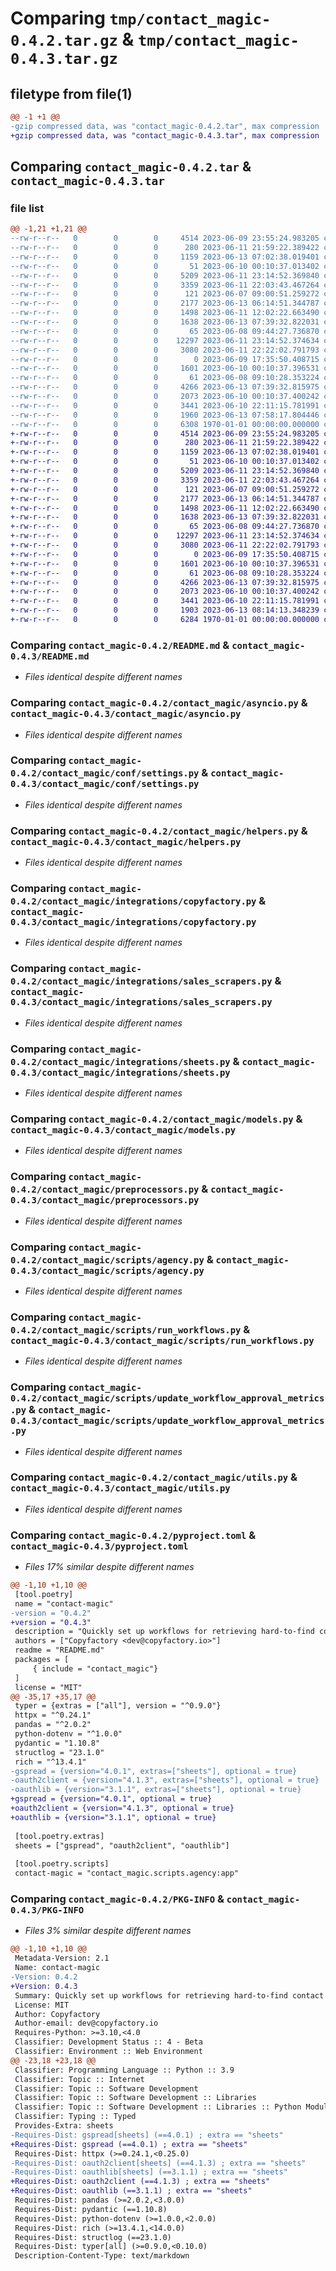# Comparing `tmp/contact_magic-0.4.2.tar.gz` & `tmp/contact_magic-0.4.3.tar.gz`

## filetype from file(1)

```diff
@@ -1 +1 @@
-gzip compressed data, was "contact_magic-0.4.2.tar", max compression
+gzip compressed data, was "contact_magic-0.4.3.tar", max compression
```

## Comparing `contact_magic-0.4.2.tar` & `contact_magic-0.4.3.tar`

### file list

```diff
@@ -1,21 +1,21 @@
--rw-r--r--   0        0        0     4514 2023-06-09 23:55:24.983205 contact_magic-0.4.2/README.md
--rw-r--r--   0        0        0      280 2023-06-11 21:59:22.389422 contact_magic-0.4.2/contact_magic/__init__.py
--rw-r--r--   0        0        0     1159 2023-06-13 07:02:38.019401 contact_magic-0.4.2/contact_magic/asyncio.py
--rw-r--r--   0        0        0       51 2023-06-10 00:10:37.013402 contact_magic-0.4.2/contact_magic/conf/__init__.py
--rw-r--r--   0        0        0     5209 2023-06-11 23:14:52.369840 contact_magic-0.4.2/contact_magic/conf/settings.py
--rw-r--r--   0        0        0     3359 2023-06-11 22:03:43.467264 contact_magic-0.4.2/contact_magic/helpers.py
--rw-r--r--   0        0        0      121 2023-06-07 09:00:51.259272 contact_magic-0.4.2/contact_magic/integrations/__init__.py
--rw-r--r--   0        0        0     2177 2023-06-13 06:14:51.344787 contact_magic-0.4.2/contact_magic/integrations/copyfactory.py
--rw-r--r--   0        0        0     1498 2023-06-11 12:02:22.663490 contact_magic-0.4.2/contact_magic/integrations/sales_scrapers.py
--rw-r--r--   0        0        0     1638 2023-06-13 07:39:32.822031 contact_magic-0.4.2/contact_magic/integrations/sheets.py
--rw-r--r--   0        0        0       65 2023-06-08 09:44:27.736870 contact_magic-0.4.2/contact_magic/logger.py
--rw-r--r--   0        0        0    12297 2023-06-11 23:14:52.374634 contact_magic-0.4.2/contact_magic/models.py
--rw-r--r--   0        0        0     3080 2023-06-11 22:22:02.791793 contact_magic-0.4.2/contact_magic/preprocessors.py
--rw-r--r--   0        0        0        0 2023-06-09 17:35:50.408715 contact_magic-0.4.2/contact_magic/scripts/__init__.py
--rw-r--r--   0        0        0     1601 2023-06-10 00:10:37.396531 contact_magic-0.4.2/contact_magic/scripts/agency.py
--rw-r--r--   0        0        0       61 2023-06-08 09:10:28.353224 contact_magic-0.4.2/contact_magic/scripts/logger.py
--rw-r--r--   0        0        0     4266 2023-06-13 07:39:32.815975 contact_magic-0.4.2/contact_magic/scripts/run_workflows.py
--rw-r--r--   0        0        0     2073 2023-06-10 00:10:37.400242 contact_magic-0.4.2/contact_magic/scripts/update_workflow_approval_metrics.py
--rw-r--r--   0        0        0     3441 2023-06-10 22:11:15.781991 contact_magic-0.4.2/contact_magic/utils.py
--rw-r--r--   0        0        0     1960 2023-06-13 07:58:17.804446 contact_magic-0.4.2/pyproject.toml
--rw-r--r--   0        0        0     6308 1970-01-01 00:00:00.000000 contact_magic-0.4.2/PKG-INFO
+-rw-r--r--   0        0        0     4514 2023-06-09 23:55:24.983205 contact_magic-0.4.3/README.md
+-rw-r--r--   0        0        0      280 2023-06-11 21:59:22.389422 contact_magic-0.4.3/contact_magic/__init__.py
+-rw-r--r--   0        0        0     1159 2023-06-13 07:02:38.019401 contact_magic-0.4.3/contact_magic/asyncio.py
+-rw-r--r--   0        0        0       51 2023-06-10 00:10:37.013402 contact_magic-0.4.3/contact_magic/conf/__init__.py
+-rw-r--r--   0        0        0     5209 2023-06-11 23:14:52.369840 contact_magic-0.4.3/contact_magic/conf/settings.py
+-rw-r--r--   0        0        0     3359 2023-06-11 22:03:43.467264 contact_magic-0.4.3/contact_magic/helpers.py
+-rw-r--r--   0        0        0      121 2023-06-07 09:00:51.259272 contact_magic-0.4.3/contact_magic/integrations/__init__.py
+-rw-r--r--   0        0        0     2177 2023-06-13 06:14:51.344787 contact_magic-0.4.3/contact_magic/integrations/copyfactory.py
+-rw-r--r--   0        0        0     1498 2023-06-11 12:02:22.663490 contact_magic-0.4.3/contact_magic/integrations/sales_scrapers.py
+-rw-r--r--   0        0        0     1638 2023-06-13 07:39:32.822031 contact_magic-0.4.3/contact_magic/integrations/sheets.py
+-rw-r--r--   0        0        0       65 2023-06-08 09:44:27.736870 contact_magic-0.4.3/contact_magic/logger.py
+-rw-r--r--   0        0        0    12297 2023-06-11 23:14:52.374634 contact_magic-0.4.3/contact_magic/models.py
+-rw-r--r--   0        0        0     3080 2023-06-11 22:22:02.791793 contact_magic-0.4.3/contact_magic/preprocessors.py
+-rw-r--r--   0        0        0        0 2023-06-09 17:35:50.408715 contact_magic-0.4.3/contact_magic/scripts/__init__.py
+-rw-r--r--   0        0        0     1601 2023-06-10 00:10:37.396531 contact_magic-0.4.3/contact_magic/scripts/agency.py
+-rw-r--r--   0        0        0       61 2023-06-08 09:10:28.353224 contact_magic-0.4.3/contact_magic/scripts/logger.py
+-rw-r--r--   0        0        0     4266 2023-06-13 07:39:32.815975 contact_magic-0.4.3/contact_magic/scripts/run_workflows.py
+-rw-r--r--   0        0        0     2073 2023-06-10 00:10:37.400242 contact_magic-0.4.3/contact_magic/scripts/update_workflow_approval_metrics.py
+-rw-r--r--   0        0        0     3441 2023-06-10 22:11:15.781991 contact_magic-0.4.3/contact_magic/utils.py
+-rw-r--r--   0        0        0     1903 2023-06-13 08:14:13.348239 contact_magic-0.4.3/pyproject.toml
+-rw-r--r--   0        0        0     6284 1970-01-01 00:00:00.000000 contact_magic-0.4.3/PKG-INFO
```

### Comparing `contact_magic-0.4.2/README.md` & `contact_magic-0.4.3/README.md`

 * *Files identical despite different names*

### Comparing `contact_magic-0.4.2/contact_magic/asyncio.py` & `contact_magic-0.4.3/contact_magic/asyncio.py`

 * *Files identical despite different names*

### Comparing `contact_magic-0.4.2/contact_magic/conf/settings.py` & `contact_magic-0.4.3/contact_magic/conf/settings.py`

 * *Files identical despite different names*

### Comparing `contact_magic-0.4.2/contact_magic/helpers.py` & `contact_magic-0.4.3/contact_magic/helpers.py`

 * *Files identical despite different names*

### Comparing `contact_magic-0.4.2/contact_magic/integrations/copyfactory.py` & `contact_magic-0.4.3/contact_magic/integrations/copyfactory.py`

 * *Files identical despite different names*

### Comparing `contact_magic-0.4.2/contact_magic/integrations/sales_scrapers.py` & `contact_magic-0.4.3/contact_magic/integrations/sales_scrapers.py`

 * *Files identical despite different names*

### Comparing `contact_magic-0.4.2/contact_magic/integrations/sheets.py` & `contact_magic-0.4.3/contact_magic/integrations/sheets.py`

 * *Files identical despite different names*

### Comparing `contact_magic-0.4.2/contact_magic/models.py` & `contact_magic-0.4.3/contact_magic/models.py`

 * *Files identical despite different names*

### Comparing `contact_magic-0.4.2/contact_magic/preprocessors.py` & `contact_magic-0.4.3/contact_magic/preprocessors.py`

 * *Files identical despite different names*

### Comparing `contact_magic-0.4.2/contact_magic/scripts/agency.py` & `contact_magic-0.4.3/contact_magic/scripts/agency.py`

 * *Files identical despite different names*

### Comparing `contact_magic-0.4.2/contact_magic/scripts/run_workflows.py` & `contact_magic-0.4.3/contact_magic/scripts/run_workflows.py`

 * *Files identical despite different names*

### Comparing `contact_magic-0.4.2/contact_magic/scripts/update_workflow_approval_metrics.py` & `contact_magic-0.4.3/contact_magic/scripts/update_workflow_approval_metrics.py`

 * *Files identical despite different names*

### Comparing `contact_magic-0.4.2/contact_magic/utils.py` & `contact_magic-0.4.3/contact_magic/utils.py`

 * *Files identical despite different names*

### Comparing `contact_magic-0.4.2/pyproject.toml` & `contact_magic-0.4.3/pyproject.toml`

 * *Files 17% similar despite different names*

```diff
@@ -1,10 +1,10 @@
 [tool.poetry]
 name = "contact-magic"
-version = "0.4.2"
+version = "0.4.3"
 description = "Quickly set up workflows for retrieving hard-to-find contact information and composing personalized messages based on any data point."
 authors = ["Copyfactory <dev@copyfactory.io>"]
 readme = "README.md"
 packages = [
     { include = "contact_magic"}
 ]
 license = "MIT"
@@ -35,17 +35,17 @@
 typer = {extras = ["all"], version = "^0.9.0"}
 httpx = "^0.24.1"
 pandas = "^2.0.2"
 python-dotenv = "^1.0.0"
 pydantic = "1.10.8"
 structlog = "23.1.0"
 rich = "^13.4.1"
-gspread = {version="4.0.1", extras=["sheets"], optional = true}
-oauth2client = {version="4.1.3", extras=["sheets"], optional = true}
-oauthlib = {version="3.1.1", extras=["sheets"], optional = true}
+gspread = {version="4.0.1", optional = true}
+oauth2client = {version="4.1.3", optional = true}
+oauthlib = {version="3.1.1", optional = true}
 
 [tool.poetry.extras]
 sheets = ["gspread", "oauth2client", "oauthlib"]
 
 [tool.poetry.scripts]
 contact-magic = "contact_magic.scripts.agency:app"
```

### Comparing `contact_magic-0.4.2/PKG-INFO` & `contact_magic-0.4.3/PKG-INFO`

 * *Files 3% similar despite different names*

```diff
@@ -1,10 +1,10 @@
 Metadata-Version: 2.1
 Name: contact-magic
-Version: 0.4.2
+Version: 0.4.3
 Summary: Quickly set up workflows for retrieving hard-to-find contact information and composing personalized messages based on any data point.
 License: MIT
 Author: Copyfactory
 Author-email: dev@copyfactory.io
 Requires-Python: >=3.10,<4.0
 Classifier: Development Status :: 4 - Beta
 Classifier: Environment :: Web Environment
@@ -23,18 +23,18 @@
 Classifier: Programming Language :: Python :: 3.9
 Classifier: Topic :: Internet
 Classifier: Topic :: Software Development
 Classifier: Topic :: Software Development :: Libraries
 Classifier: Topic :: Software Development :: Libraries :: Python Modules
 Classifier: Typing :: Typed
 Provides-Extra: sheets
-Requires-Dist: gspread[sheets] (==4.0.1) ; extra == "sheets"
+Requires-Dist: gspread (==4.0.1) ; extra == "sheets"
 Requires-Dist: httpx (>=0.24.1,<0.25.0)
-Requires-Dist: oauth2client[sheets] (==4.1.3) ; extra == "sheets"
-Requires-Dist: oauthlib[sheets] (==3.1.1) ; extra == "sheets"
+Requires-Dist: oauth2client (==4.1.3) ; extra == "sheets"
+Requires-Dist: oauthlib (==3.1.1) ; extra == "sheets"
 Requires-Dist: pandas (>=2.0.2,<3.0.0)
 Requires-Dist: pydantic (==1.10.8)
 Requires-Dist: python-dotenv (>=1.0.0,<2.0.0)
 Requires-Dist: rich (>=13.4.1,<14.0.0)
 Requires-Dist: structlog (==23.1.0)
 Requires-Dist: typer[all] (>=0.9.0,<0.10.0)
 Description-Content-Type: text/markdown
```


